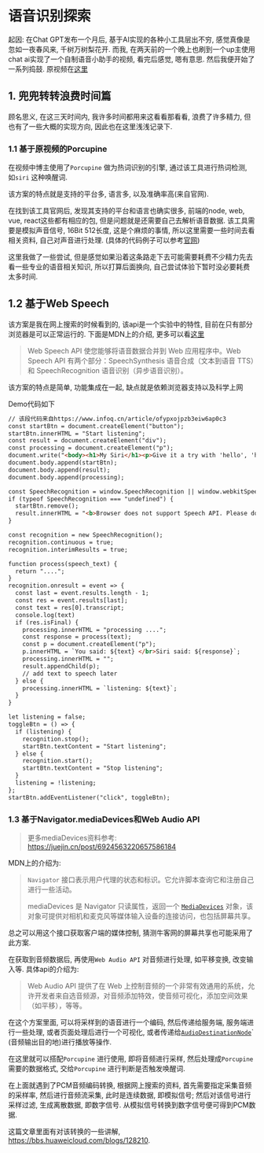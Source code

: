 # 语音识别探索
起因: 在Chat GPT发布一个月后, 基于AI实现的各种小工具层出不穷, 感觉真像是忽如一夜春风来, 千树万树梨花开. 而我, 在两天前的一个晚上也刷到一个up主使用chat ai实现了一个自制语音小助手的视频, 看完后感觉, 嗯有意思. 然后我便开始了一系列捣鼓.
原视频在[这里](https://www.bilibili.com/video/BV11M411F7Ww/?spm_id_from=333.1007.top_right_bar_window_history.content.click)

## 1. 兜兜转转浪费时间篇
顾名思义, 在这三天时间内, 我许多时间都用来这看看那看看, 浪费了许多精力, 但也有了一些大概的实现方向, 因此也在这里浅浅记录下.

### 1.1 基于原视频的Porcupine
在视频中博主使用了`Porcupine` 做为热词识别的引擎, 通过该工具进行热词检测, 如`siri` 这种唤醒词. 

该方案的特点就是支持的平台多, 语言多, 以及准确率高(来自官网).

在找到该工具官网后, 发现其支持的平台和语言也确实很多, 前端的node, web, vue, react这些都有相应的包, 但是问题就是还需要自己去解析语音数据. 该工具需要是模拟声音信号, 16Bit 512长度, 这是个麻烦的事情, 所以这里需要一些时间去看相关资料, 自己对声音进行处理. (具体的代码例子可以参考[官网](https://picovoice.ai/docs/api/porcupine-web/))

这里我做了一些尝试, 但是感觉如果沿着这条路走下去可能需要耗费不少精力先去看一些专业的语音相关知识, 所以打算后面换向, 自己尝试体验下暂时没必要耗费太多时间.



## 1.2 基于Web Speech

该方案是我在网上搜索的时候看到的, 该api是一个实验中的特性, 目前在只有部分浏览器是可以正常运行的. 下面是MDN上的介绍, 更多可以看[这里](https://developer.mozilla.org/zh-CN/docs/Web/API/Web_Speech_API)

> Web Speech API 使您能够将语音数据合并到 Web 应用程序中。Web Speech API 有两个部分：SpeechSynthesis 语音合成（文本到语音 TTS）和 SpeechRecognition 语音识别（异步语音识别）。

该方案的特点是简单, 功能集成在一起, 缺点就是依赖浏览器支持以及科学上网

Demo代码如下

```html
// 该段代码来自https://www.infoq.cn/article/ofypxojpzb3eiw6ap0c3
const startBtn = document.createElement("button");
startBtn.innerHTML = "Start listening";
const result = document.createElement("div");
const processing = document.createElement("p");
document.write("<body><h1>My Siri</h1><p>Give it a try with 'hello', 'how are you', 'what's your name', 'what time is it', 'stop', ... </p></body>");
document.body.append(startBtn);
document.body.append(result);
document.body.append(processing);

const SpeechRecognition = window.SpeechRecognition || window.webkitSpeechRecognition;
if (typeof SpeechRecognition === "undefined") {
  startBtn.remove();
  result.innerHTML = "<b>Browser does not support Speech API. Please download latest chrome.<b>";
}

const recognition = new SpeechRecognition();
recognition.continuous = true;
recognition.interimResults = true;

function process(speech_text) {
  return "....";
}
recognition.onresult = event => {
  const last = event.results.length - 1;
  const res = event.results[last];
  const text = res[0].transcript;
  console.log(text)
  if (res.isFinal) {
    processing.innerHTML = "processing ....";
    const response = process(text);
    const p = document.createElement("p");
    p.innerHTML = `You said: ${text} </br>Siri said: ${response}`;
    processing.innerHTML = "";
    result.appendChild(p);
    // add text to speech later
  } else {
    processing.innerHTML = `listening: ${text}`;
  }
}

let listening = false;
toggleBtn = () => {
  if (listening) {
    recognition.stop();
    startBtn.textContent = "Start listening";
  } else {
    recognition.start();
    startBtn.textContent = "Stop listening";
  }
  listening = !listening;
};
startBtn.addEventListener("click", toggleBtn);
```



### 1.3 基于Navigator.mediaDevices和Web Audio API

> 更多mediaDevices资料参考: https://juejin.cn/post/6924563220657586184

MDN上的介绍为:

> `Navigator` 接口表示用户代理的状态和标识。它允许脚本查询它和注册自己进行一些活动。
>
> mediaDevices 是 Navigator 只读属性，返回一个 [`MediaDevices`](https://developer.mozilla.org/zh-CN/docs/Web/API/MediaDevices) 对象，该对象可提供对相机和麦克风等媒体输入设备的连接访问，也包括屏幕共享。

总之可以用这个接口获取客户端的媒体控制, 猜测牛客网的屏幕共享也可能采用了此方案.

在获取到音频数据后, 再使用`Web Audio API` 对音频进行处理, 如平移变换, 改变输入等. 具体api的介绍为:

> Web Audio API 提供了在 Web 上控制音频的一个非常有效通用的系统，允许开发者来自选音频源，对音频添加特效，使音频可视化，添加空间效果（如平移），等等。

在这个方案里面, 可以将采样到的语音进行一个编码, 然后传递给服务端, 服务端进行一些处理, 或者页面处理后进行一个可视化, 或者传递给[`AudioDestinationNode`](https://developer.mozilla.org/zh-CN/docs/Web/API/AudioDestinationNode)` (音频输出目的地)进行播放等操作.

在这里就可以搭配`Porcupine` 进行使用, 即将音频进行采样, 然后处理成`Porcupine` 需要的数据格式, 交给`Porcupine` 进行判断是否触发唤醒词. 

在上面就遇到了PCM音频编码转换, 根据网上搜索的资料, 首先需要指定采集音频的采样率, 然后进行音频流采集, 此时是连续数据, 即模拟信号; 然后对该信号进行采样过滤, 生成离散数据, 即数字信号. 从模拟信号转换到数字信号便可得到PCM数据.

这篇文章里面有对该转换的一些讲解, https://bbs.huaweicloud.com/blogs/128210. 





